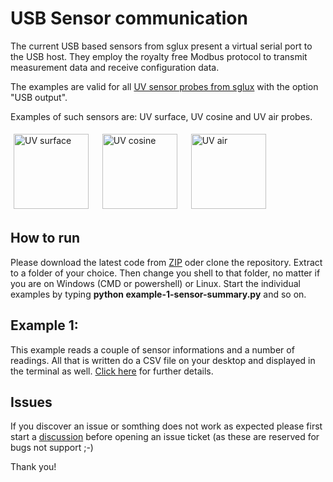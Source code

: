 # USB Sensor communication

The current USB based sensors from sglux present a virtual serial port to the USB host.
They employ the royalty free Modbus protocol to transmit measurement data and receive configuration data.

The examples are valid for all [UV sensor probes from sglux](https://sglux.de/en/product-category/uv-sensors/) with the option "USB output".

Examples of such sensors are: UV surface, UV cosine and UV air probes.
<p>
<img src="https://sglux.de/data-matrix/uploads/2015/11/sglux_uv-surface_UVI.jpg" height=120 alt="UV surface" style="padding:5px">&nbsp;&nbsp;
<img src="https://sglux.de/data-matrix/uploads/2015/06/sglux-uv-cosine-300x300.jpg" height=120 alt="UV cosine" style="padding:5px">&nbsp;&nbsp;
<img src="https://sglux.de/data-matrix/uploads/2015/06/sglux-uv-air-300x300.jpg" height=120 alt="UV air" style="padding:5px">
</p>

## How to run
Please download the latest code from [ZIP](https://github.com/sglux/usb-sensor-python-examples/archive/refs/heads/main.zip) oder clone the repository.
Extract to a folder of your choice. Then change you shell to that folder, no matter if you are on Windows (CMD or powershell) or Linux.
Start the individual examples by typing **python example-1-sensor-summary.py** and so on.


## Example 1:
This example reads a couple of sensor informations and a number of readings.
All that is written do a CSV file on your desktop and displayed in the terminal as well.
[Click here](https://github.com/sglux/usb-sensor-python-examples/blob/main/example-1-sensor-summary.md) for further details.

## Issues
If you discover an issue or somthing does not work as expected please first start a [discussion](https://github.com/sglux/usb-sensor-python-examples/discussions) before opening an issue ticket (as these are reserved for bugs not support ;-)

Thank you!

